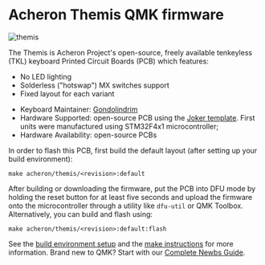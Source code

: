 # Acheron Themis QMK firmware

![themis](https://i.imgur.com/kwemOsJh.png)

The Themis is Acheron Project's open-source, freely available tenkeyless (TKL) keyboard Printed Circuit Boards (PCB) which features:

- No LED lighting
- Solderless ("hotswap") MX switches support
- Fixed layout for each variant

* Keyboard Maintainer: [Gondolindrim](https://github.com/Gondolindrim)
* Hardware Supported: open-source PCB using the [Joker template](https://acheronproject.com/joker_mcus/joker/). First units were manufactured using STM32F4x1 microcontroller;
* Hardware Availability: open-source PCBs

In order to flash this PCB, first build the default layout (after setting up your build environment):

    make acheron/themis/<revision>:default

After building or downloading the firmware, put the PCB into DFU mode by holding the reset button for at least five seconds and upload the firmware onto the microcontroller through a utility like `dfu-util` or QMK Toolbox. Alternatively, you can build and flash using:

    make acheron/themis/<revision>:default:flash

See the [build environment setup](https://docs.qmk.fm/#/getting_started_build_tools) and the [make instructions](https://docs.qmk.fm/#/getting_started_make_guide) for more information. Brand new to QMK? Start with our [Complete Newbs Guide](https://docs.qmk.fm/#/newbs).
